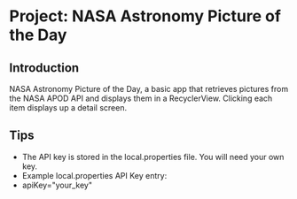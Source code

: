 # Project: NASA Astronomy Picture of the Day

## Introduction

NASA Astronomy Picture of the Day, a basic app that retrieves pictures from the NASA APOD API and displays them in a RecyclerView.
Clicking each item displays up a detail screen.

## Tips

- The API key is stored in the local.properties file. You will need your own key.
- Example local.properties API Key entry:
- apiKey="your_key"
